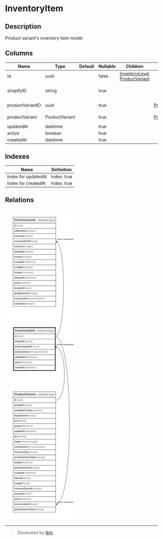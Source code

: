 # InventoryItem

## Description

Product variant's inventory item model

## Columns

| Name | Type | Default | Nullable | Children | Parents | Comment |
| ---- | ---- | ------- | -------- | -------- | ------- | ------- |
| id | uuid |  | false | [InventoryLevel](InventoryLevel.md) [ProductVariant](ProductVariant.md) |  |  |
| shopifyID | string |  | true |  |  | Shopify product ID |
| productVariantID | uuid |  | true |  | [ProductVariant](ProductVariant.md) | Product variant ID |
| productVariant | ProductVariant |  | true |  | [ProductVariant](ProductVariant.md) | Product variant |
| updatedAt | datetime |  | true |  |  | updatedAt |
| active | boolean |  | true |  |  | active |
| createdAt | datetime |  | true |  |  | createdAt |

## Indexes

| Name | Definition |
| ---- | ---------- |
| Index for updatedAt | Index: true |
| Index for createdAt | Index: true |

## Relations

![er](InventoryItem.svg)

---

> Generated by [tbls](https://github.com/k1LoW/tbls)
